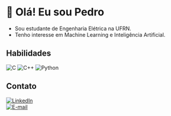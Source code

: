 # 👋 Olá! Eu sou Pedro  

- Sou estudante de Engenharia Elétrica na UFRN.
- Tenho interesse em Machine Learning e Inteligência Artificial.  

## Habilidades  
![C](https://img.shields.io/badge/C-00599C?style=for-the-badge&logo=c&logoColor=white)
![C++](https://img.shields.io/badge/C++-00599C?style=for-the-badge&logo=c%2B%2B&logoColor=white)
![Python](https://img.shields.io/badge/Python-3776AB?style=for-the-badge&logo=python&logoColor=white)

## Contato  
[![LinkedIn](https://img.shields.io/badge/LinkedIn-Perfil-blue?style=for-the-badge&logo=linkedin)](www.linkedin.com/in/pedro-felipe-674921306)  
[![E-mail](https://img.shields.io/badge/Email-Contato-red?style=for-the-badge&logo=gmail)](mailto:pedro.felp2203@gmail.com)  
